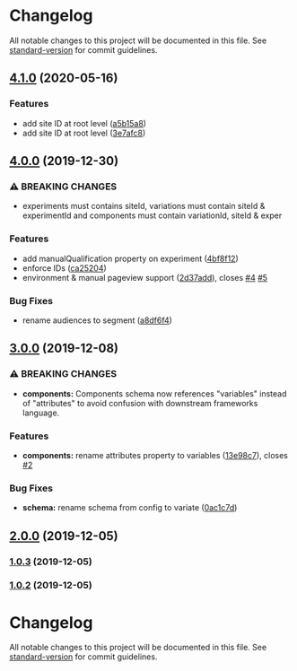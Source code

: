 # Changelog

All notable changes to this project will be documented in this file. See [standard-version](https://github.com/conventional-changelog/standard-version) for commit guidelines.

## [4.1.0](https://github.com/variateapp/variate-config/compare/v4.0.0...v4.1.0) (2020-05-16)


### Features

* add site ID at root level ([a5b15a8](https://github.com/variateapp/variate-config/commit/a5b15a8ee515b8b4667ce33d7a9fb68b3ed36b2c))
* add site ID at root level ([3e7afc8](https://github.com/variateapp/variate-config/commit/3e7afc85893f49c1a456d2be86076c168edeebae))

## [4.0.0](https://github.com/variateapp/variate-config/compare/v3.0.0...v4.0.0) (2019-12-30)


### ⚠ BREAKING CHANGES

* experiments must contains siteId, variations must contain siteId & experimentId and
components must contain variationId, siteId & exper

### Features

* add manualQualification property on experiment ([4bf8f12](https://github.com/variateapp/variate-config/commit/4bf8f12addce27fc7b1be9402870662cfe903e2f))
* enforce IDs ([ca25204](https://github.com/variateapp/variate-config/commit/ca25204fb8909f1fdb64b9dd6553cae17da411ad))
* environment & manual pageview support ([2d37add](https://github.com/variateapp/variate-config/commit/2d37add164aba1066918e85d7f296f7e54091a16)), closes [#4](https://github.com/variateapp/variate-config/issues/4) [#5](https://github.com/variateapp/variate-config/issues/5)


### Bug Fixes

* rename audiences to segment ([a8df6f4](https://github.com/variateapp/variate-config/commit/a8df6f478fc1bd46ec55d341d380a5c0ad161e9b))

## [3.0.0](https://github.com/variateapp/variate-config/compare/v2.0.0...v3.0.0) (2019-12-08)


### ⚠ BREAKING CHANGES

* **components:** Components schema now references "variables" instead of "attributes" to avoid
confusion with downstream frameworks language.

### Features

* **components:** rename attributes property to variables ([13e98c7](https://github.com/variateapp/variate-config/commit/13e98c759e7be69195292d5f5ab49dbb35668770)), closes [#2](https://github.com/variateapp/variate-config/issues/2)


### Bug Fixes

* **schema:** rename schema from config to variate ([0ac1c7d](https://github.com/variateapp/variate-config/commit/0ac1c7d691fa5d9763ceeaf7ea1fb4396570230f))

## [2.0.0](https://github.com/variateapp/variate-config/compare/v1.0.1...v2.0.0) (2019-12-05)

### [1.0.3](https://github.com/variateapp/variate-config/compare/v1.0.2...v1.0.3) (2019-12-05)

### [1.0.2](https://github.com/variateapp/variate-config/compare/v1.0.1...v1.0.2) (2019-12-05)

# Changelog

All notable changes to this project will be documented in this file. See [standard-version](https://github.com/conventional-changelog/standard-version) for commit guidelines.
